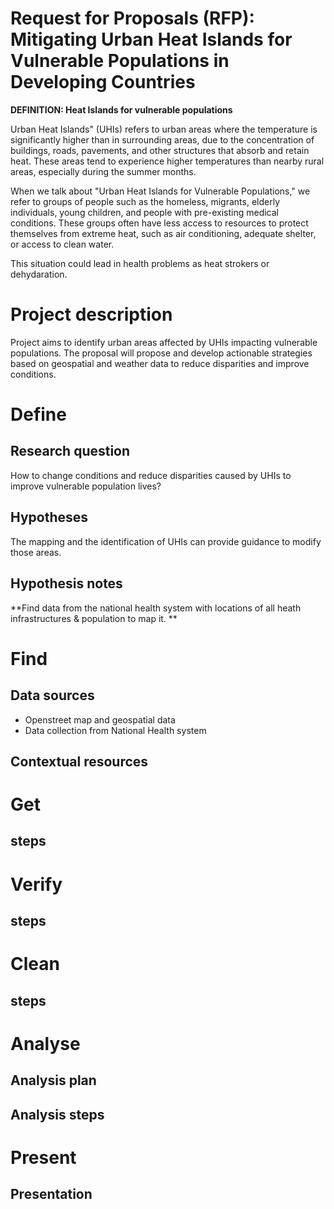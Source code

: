 # Request for Proposals (RFP): Mitigating Urban Heat Islands for Vulnerable Populations in Developing Countries  


**DEFINITION: Heat Islands for vulnerable populations**

Urban Heat Islands" (UHIs) refers to urban areas where the temperature is significantly higher than in surrounding areas, due to the concentration of buildings, roads, pavements, and other structures that absorb and retain heat. These areas tend to experience higher temperatures than nearby rural areas, especially during the summer months.

When we talk about "Urban Heat Islands for Vulnerable Populations," we refer to groups of people such as the homeless, migrants, elderly individuals, young children, and people with pre-existing medical conditions. These groups often have less access to resources to protect themselves from extreme heat, such as air conditioning, adequate shelter, or access to clean water.

This situation could lead in health problems as heat strokers or dehydaration. 

# Project description
Project aims to identify urban areas affected by UHIs impacting vulnerable populations. The proposal will propose and develop actionable strategies based on geospatial and weather data to reduce disparities and improve conditions.

# Define
## Research question
How to change conditions and reduce disparities caused by UHIs to improve vulnerable population lives?
## Hypotheses
The mapping and the identification of UHIs can provide guidance to modify those areas. 

## Hypothesis notes
**Find data from the national health system with locations of all heath infrastructures & population to map it. **
# Find	
## Data sources
* Openstreet map and geospatial data
* Data collection from National Health system
## Contextual resources


# Get
## steps
# Verify
## steps
# Clean
## steps
# Analyse
## Analysis plan
## Analysis steps
# Present
## Presentation
